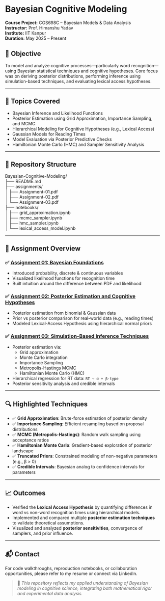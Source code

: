 # Bayesian Cognitive Modeling

**Course Project:** CGS698C – Bayesian Models & Data Analysis  
**Instructor:** Prof. Himanshu Yadav  
**Institute:** IIT Kanpur  
**Duration:** May 2025 – Present  

## 🧠 Objective
To model and analyze cognitive processes—particularly word recognition—using Bayesian statistical techniques and cognitive hypotheses. Core focus was on deriving posterior distributions, performing inference using simulation-based techniques, and evaluating lexical access hypotheses.

---

## 📘 Topics Covered

- Bayesian Inference and Likelihood Functions
- Posterior Estimation using Grid Approximation, Importance Sampling, and MCMC
- Hierarchical Modeling for Cognitive Hypotheses (e.g., Lexical Access)
- Gaussian Models for Reading Times
- Model Evaluation via Posterior Predictive Checks
- Hamiltonian Monte Carlo (HMC) and Sampler Sensitivity Analysis

---

## 📁 Repository Structure

Bayesian-Cognitive-Modeling/  
├── README.md  
├── assignments/  
│ ├── Assignment-01.pdf  
│ ├── Assignment-02.pdf  
│ └── Assignment-03.pdf  
├── notebooks/  
│ ├── grid_approximation.ipynb  
│ ├── mcmc_sampler.ipynb  
│ ├── hmc_sampler.ipynb  
│ └── lexical_access_model.ipynb  


---

## 📄 Assignment Overview

### ✅ [Assignment 01: Bayesian Foundations](assignments/Assignment-01.pdf)
- Introduced probability, discrete & continuous variables
- Visualized likelihood functions for recognition time
- Built intuition around the difference between PDF and likelihood

### ✅ [Assignment 02: Posterior Estimation and Cognitive Hypotheses](assignments/Assignment-02.pdf)
- Posterior estimation from binomial & Gaussian data
- Prior vs posterior comparison for real-world data (e.g., reading times)
- Modeled Lexical-Access Hypothesis using hierarchical normal priors

### ✅ [Assignment 03: Simulation-Based Inference Techniques](assignments/Assignment-03.pdf)
- Posterior estimation via:
  - Grid approximation
  - Monte Carlo integration
  - Importance Sampling
  - Metropolis-Hastings MCMC
  - Hamiltonian Monte Carlo (HMC)
- Hierarchical regression for RT data: `RT ~ α + β·type`
- Posterior sensitivity analysis and credible intervals

---

## 🔍 Highlighted Techniques
- ✅ **Grid Approximation**: Brute-force estimation of posterior density  
- ✅ **Importance Sampling**: Efficient resampling based on proposal distributions  
- ✅ **MCMC (Metropolis-Hastings)**: Random walk sampling using acceptance ratios  
- ✅ **Hamiltonian Monte Carlo**: Gradient-based exploration of posterior landscape  
- ✅ **Truncated Priors**: Constrained modeling of non-negative parameters (e.g., β > 0)  
- ✅ **Credible Intervals**: Bayesian analog to confidence intervals for parameters

---

## 📈 Outcomes

- Verified the **Lexical Access Hypothesis** by quantifying differences in word vs non-word recognition times using hierarchical models.
- Implemented and compared multiple **posterior estimation techniques** to validate theoretical assumptions.
- Visualized and analyzed **posterior sensitivities**, convergence of samplers, and prior influence.

---

## 📬 Contact
For code walkthroughs, reproduction notebooks, or collaboration opportunities, please refer to my resume or connect via LinkedIn.

> 🧪 *This repository reflects my applied understanding of Bayesian modeling in cognitive science, integrating both mathematical rigor and experimental data analysis.*
